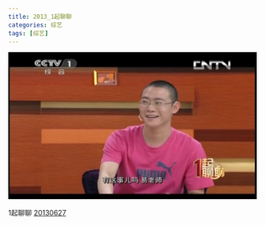 ```yaml
---
title: 2013_1起聊聊
categories: 综艺
tags: [综艺]
---
```


![](https://raw.githubusercontent.com/rhenginium/image/main/Screenshot_20210325_024417.jpg)

1起聊聊 [20130627](https://tv.cctv.com/2013/06/28/VIDE1372359971658183.shtml)